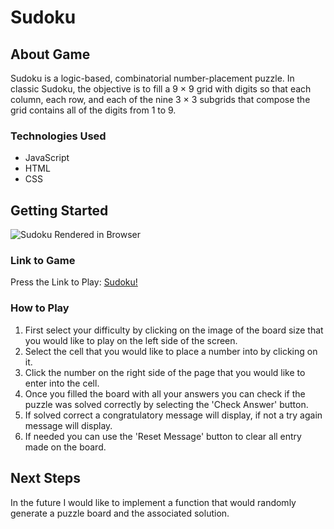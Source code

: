 # Sudoku

## About Game
Sudoku is a logic-based, combinatorial number-placement puzzle. In classic Sudoku, the objective is to fill a 9 × 9 grid with digits so that each column, each row, and each of the nine 3 × 3 subgrids that compose the grid contains all of the digits from 1 to 9.

### Technologies Used
 - JavaScript
 - HTML 
 - CSS

## Getting Started

![Sudoku Rendered in Browser](https://i.imgur.com/AWr5WDh.png "Sudoku!")

### Link to Game

Press the Link to Play: [Sudoku!](https://jfoster191.github.io/project-1/)

### How to Play
 1. First select your difficulty by clicking on the image of the board size that you would like to play on the left side of the screen.
 2. Select the cell that you would like to place a number into by clicking on it.
 3. Click the number on the right side of the page that you would like to enter into the cell.
 4. Once you filled the board with all your answers you can check if the puzzle was solved correctly by selecting the 'Check Answer' button.
 5. If solved correct a congratulatory message will display, if not a try again message will display.
 6. If needed you can use the 'Reset Message' button to clear all entry made on the board.


## Next Steps

In the future I would like to implement a function that would randomly generate a puzzle board and the associated solution.